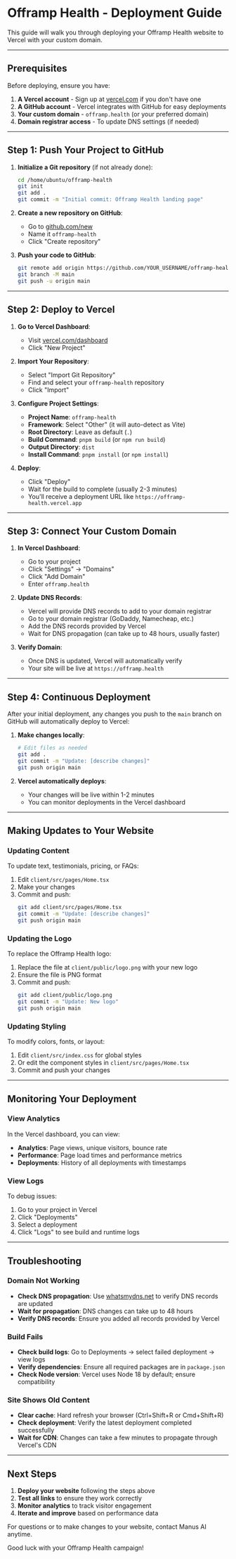 # Offramp Health - Deployment Guide

This guide will walk you through deploying your Offramp Health website to Vercel with your custom domain.

---

## Prerequisites

Before deploying, ensure you have:

1. **A Vercel account** - Sign up at [vercel.com](https://vercel.com) if you don't have one
2. **A GitHub account** - Vercel integrates with GitHub for easy deployments
3. **Your custom domain** - `offramp.health` (or your preferred domain)
4. **Domain registrar access** - To update DNS settings (if needed)

---

## Step 1: Push Your Project to GitHub

1. **Initialize a Git repository** (if not already done):
   ```bash
   cd /home/ubuntu/offramp-health
   git init
   git add .
   git commit -m "Initial commit: Offramp Health landing page"
   ```

2. **Create a new repository on GitHub**:
   - Go to [github.com/new](https://github.com/new)
   - Name it `offramp-health`
   - Click "Create repository"

3. **Push your code to GitHub**:
   ```bash
   git remote add origin https://github.com/YOUR_USERNAME/offramp-health.git
   git branch -M main
   git push -u origin main
   ```

---

## Step 2: Deploy to Vercel

1. **Go to Vercel Dashboard**:
   - Visit [vercel.com/dashboard](https://vercel.com/dashboard)
   - Click "New Project"

2. **Import Your Repository**:
   - Select "Import Git Repository"
   - Find and select your `offramp-health` repository
   - Click "Import"

3. **Configure Project Settings**:
   - **Project Name**: `offramp-health`
   - **Framework**: Select "Other" (it will auto-detect as Vite)
   - **Root Directory**: Leave as default (`.`)
   - **Build Command**: `pnpm build` (or `npm run build`)
   - **Output Directory**: `dist`
   - **Install Command**: `pnpm install` (or `npm install`)

4. **Deploy**:
   - Click "Deploy"
   - Wait for the build to complete (usually 2-3 minutes)
   - You'll receive a deployment URL like `https://offramp-health.vercel.app`

---

## Step 3: Connect Your Custom Domain

1. **In Vercel Dashboard**:
   - Go to your project
   - Click "Settings" → "Domains"
   - Click "Add Domain"
   - Enter `offramp.health`

2. **Update DNS Records**:
   - Vercel will provide DNS records to add to your domain registrar
   - Go to your domain registrar (GoDaddy, Namecheap, etc.)
   - Add the DNS records provided by Vercel
   - Wait for DNS propagation (can take up to 48 hours, usually faster)

3. **Verify Domain**:
   - Once DNS is updated, Vercel will automatically verify
   - Your site will be live at `https://offramp.health`

---

## Step 4: Continuous Deployment

After your initial deployment, any changes you push to the `main` branch on GitHub will automatically deploy to Vercel:

1. **Make changes locally**:
   ```bash
   # Edit files as needed
   git add .
   git commit -m "Update: [describe changes]"
   git push origin main
   ```

2. **Vercel automatically deploys**:
   - Your changes will be live within 1-2 minutes
   - You can monitor deployments in the Vercel dashboard

---

## Making Updates to Your Website

### Updating Content

To update text, testimonials, pricing, or FAQs:

1. Edit `client/src/pages/Home.tsx`
2. Make your changes
3. Commit and push:
   ```bash
   git add client/src/pages/Home.tsx
   git commit -m "Update: [describe changes]"
   git push origin main
   ```

### Updating the Logo

To replace the Offramp Health logo:

1. Replace the file at `client/public/logo.png` with your new logo
2. Ensure the file is PNG format
3. Commit and push:
   ```bash
   git add client/public/logo.png
   git commit -m "Update: New logo"
   git push origin main
   ```

### Updating Styling

To modify colors, fonts, or layout:

1. Edit `client/src/index.css` for global styles
2. Or edit the component styles in `client/src/pages/Home.tsx`
3. Commit and push your changes

---

## Monitoring Your Deployment

### View Analytics

In the Vercel dashboard, you can view:
- **Analytics**: Page views, unique visitors, bounce rate
- **Performance**: Page load times and performance metrics
- **Deployments**: History of all deployments with timestamps

### View Logs

To debug issues:
1. Go to your project in Vercel
2. Click "Deployments"
3. Select a deployment
4. Click "Logs" to see build and runtime logs

---

## Troubleshooting

### Domain Not Working

- **Check DNS propagation**: Use [whatsmydns.net](https://whatsmydns.net) to verify DNS records are updated
- **Wait for propagation**: DNS changes can take up to 48 hours
- **Verify DNS records**: Ensure you added all records provided by Vercel

### Build Fails

- **Check build logs**: Go to Deployments → select failed deployment → view logs
- **Verify dependencies**: Ensure all required packages are in `package.json`
- **Check Node version**: Vercel uses Node 18 by default; ensure compatibility

### Site Shows Old Content

- **Clear cache**: Hard refresh your browser (Ctrl+Shift+R or Cmd+Shift+R)
- **Check deployment**: Verify the latest deployment completed successfully
- **Wait for CDN**: Changes can take a few minutes to propagate through Vercel's CDN

---

## Next Steps

1. **Deploy your website** following the steps above
2. **Test all links** to ensure they work correctly
3. **Monitor analytics** to track visitor engagement
4. **Iterate and improve** based on performance data

For questions or to make changes to your website, contact Manus AI anytime.

Good luck with your Offramp Health campaign!
